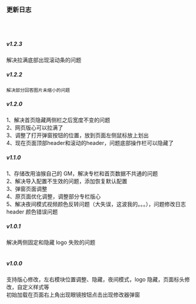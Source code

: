 ### 更新日志

<br/>
<br/>

##### v1.2.3
  解决拉满底部出现滚动条的问题
##### v1.2.2
	解决部分回答图片未缩小的问题
##### v1.2.0
1、解决首页隐藏两侧栏之后宽度不变的问题<br/>
2、网页版心可以拉满了<br/>
3、调整了打开弹窗按钮的位置，放到页面左侧鼠标放上划出<br/>
4、现在页面顶部header和滚动的header，问题底部操作栏可以隐藏了<br/>
##### v1.1.0

1、存储改用油猴自己的 GM，解决专栏和首页数据不共通的问题<br/>
2、解决导入配置不生效的问题，添加恢复默认配置<br/>
3、弹窗页面调整<br/>
4、原页面优化调整，调整部分专栏版心<br/>
5、解决夜间模式视频颜色反转问题（大失误，这波我的。。。），问题修改日志 header 颜色错误问题<br/>

##### v1.0.1

解决两侧固定和隐藏 logo 失败的问题<br/>
<br/>

##### v1.0.0

支持版心修改，左右模块位置调整、隐藏，夜间模式，logo 隐藏，页面标头修改，自定义样式等<br/>
初始加载在页面右上角出现眼镜按钮点击出现修改器弹窗<br/>

